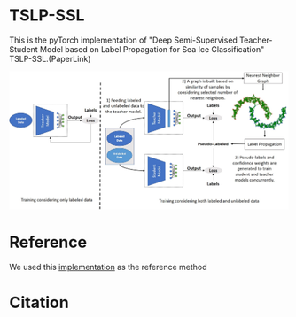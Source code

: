 # TSLP-SSL

This is the pyTorch implementation of "Deep Semi-Supervised Teacher-Student Model based on Label Propagation for Sea Ice Classification" TSLP-SSL.(PaperLink)

![alt text](https://github.com/sakh251/TSLP-SSL/blob/main/images/diagram.JPG)

# Reference
We used this [implementation](https://github.com/ahmetius/LP-DeepSSL)
 as the reference method
# Citation


